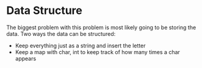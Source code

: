 # Data Structure

The biggest problem with this problem is most likely going to be storing the data. Two ways the data can be structured:
- Keep everything just as a string and insert the letter
- Keep a map with char, int to keep track of how many times a char appears